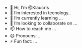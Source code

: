 - 👋 Hi, I’m @Klaucris
- 👀 I’m interested in tecnology..
- 🌱 I’m currently learning ...
- 💞️ I’m looking to collaborate on ...
- 📫 How to reach me ...
- 😄 Pronouns: ...
- ⚡ Fun fact: ...

<!---
Klaucris/Klaucris is a ✨ special ✨ repository because its `README.md` (this file) appears on your GitHub profile.
You can click the Preview link to take a look at your changes.
--->
